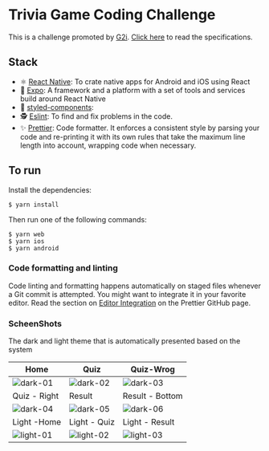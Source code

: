 # Trivia Game Coding Challenge
This is a challenge promoted by [G2i].
[Click here][challenge] to read the specifications.

## Stack
- ⚛️ [React Native][react-native]: To crate native apps for Android and iOS using React
- 📱 [Expo]: A framework and a platform with a set of tools and services build around React Native
- 💅 [styled-components]:
- 🕵 ️[Eslint]: To find and fix problems in the code.
- ✨ [Prettier]: Code formatter. It enforces a consistent style by parsing your code and re-printing it with its own rules that take the maximum line length into account, wrapping code when necessary.

## To run
Install the dependencies:
```
$ yarn install
```
Then run one of the following commands:
```
$ yarn web
$ yarn ios
$ yarn android
```

### Code formatting and linting
Code linting and formatting happens automatically on staged files whenever a Git commit is attempted.
You might want to integrate it in your favorite editor. Read the section on [Editor Integration][prettier-editor] on the Prettier GitHub page.


### ScheenShots
The dark and light theme that is automatically presented based on the system

| Home       | Quiz       | Quiz-Wrog  |
| ---------- |----------- |------------|
| ![dark-01] | ![dark-02] | ![dark-03] |
| Quiz - Right | Result   | Result - Bottom |
| ![dark-04] | ![dark-05] | ![dark-06] |
| Light -Home | Light - Quiz | Light - Result  |
| ![light-01] | ![light-02] | ![light-03] |

[G2i]: https://www.g2i.co/
[challenge]: https://gist.github.com/severnsc/e09f4f8742b7dd91af9c422d6f210a57
[react-native]: https://reactnative.dev/
[expo]: https://expo.io/
[styled-components]: https://styled-components.com/
[Eslint]: https://eslint.org/
[Prettier]: https://prettier.io
[prettier-editor]: https://prettier.io/docs/en/editors.html
[dark-01]: https://user-images.githubusercontent.com/828776/97984363-72f6e000-1db5-11eb-8490-31ecdf95c92b.png
[dark-02]: https://user-images.githubusercontent.com/828776/97984412-83a75600-1db5-11eb-80dd-2dd59ba20921.png
[dark-03]: https://user-images.githubusercontent.com/828776/97985453-0b419480-1db7-11eb-8333-c10522694700.png
[dark-04]: https://user-images.githubusercontent.com/828776/97985460-0e3c8500-1db7-11eb-862c-6331dbff0132.png
[dark-05]: https://user-images.githubusercontent.com/828776/97984430-886c0a00-1db5-11eb-9b9d-1a7bf68318b0.png
[dark-06]: https://user-images.githubusercontent.com/828776/97984433-8904a080-1db5-11eb-896c-b9b01dc53319.png
[light-01]: https://user-images.githubusercontent.com/828776/97985600-3b893300-1db7-11eb-9ad3-69173cbb8e1b.png
[light-02]: https://user-images.githubusercontent.com/828776/97985605-3e842380-1db7-11eb-80a6-4954aa371cc9.png
[light-03]: https://user-images.githubusercontent.com/828776/97985611-3fb55080-1db7-11eb-9891-4830ae1b62fa.png
